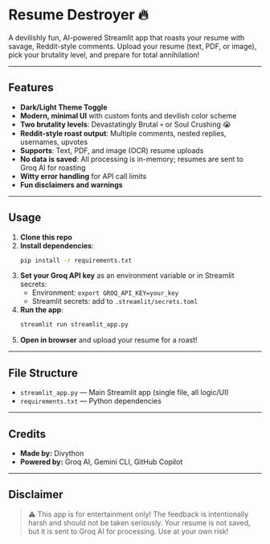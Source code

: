 # Resume Destroyer 🔥

A devilishly fun, AI-powered Streamlit app that roasts your resume with savage, Reddit-style comments. Upload your resume (text, PDF, or image), pick your brutality level, and prepare for total annihilation!

---

## Features
- **Dark/Light Theme Toggle**
- **Modern, minimal UI** with custom fonts and devilish color scheme
- **Two brutality levels**: Devastatingly Brutal 💀 or Soul Crushing 😭
- **Reddit-style roast output**: Multiple comments, nested replies, usernames, upvotes
- **Supports**: Text, PDF, and image (OCR) resume uploads
- **No data is saved**: All processing is in-memory; resumes are sent to Groq AI for roasting
- **Witty error handling** for API call limits
- **Fun disclaimers and warnings**

---

## Usage
1. **Clone this repo**
2. **Install dependencies**:
   ```bash
   pip install -r requirements.txt
   ```
3. **Set your Groq API key** as an environment variable or in Streamlit secrets:
   - Environment: `export GROQ_API_KEY=your_key`
   - Streamlit secrets: add to `.streamlit/secrets.toml`
4. **Run the app**:
   ```bash
   streamlit run streamlit_app.py
   ```
5. **Open in browser** and upload your resume for a roast!

---

## File Structure
- `streamlit_app.py` — Main Streamlit app (single file, all logic/UI)
- `requirements.txt` — Python dependencies

---

## Credits
- **Made by:** Divython
- **Powered by:** Groq AI, Gemini CLI, GitHub Copilot

---

## Disclaimer
> ⚠️ This app is for entertainment only! The feedback is intentionally harsh and should not be taken seriously. Your resume is not saved, but it is sent to Groq AI for processing. Use at your own risk!
